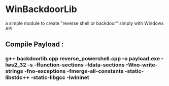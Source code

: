 # WinBackdoorLib
a simple module to create "reverse shell or backdoor" simply with Windows API


## Compile Payload :
  ### g++ backdoorlib.cpp reverse_powershell.cpp -o payload.exe -lws2_32 -s -ffunction-sections -fdata-sections -Wno-write-strings -fno-exceptions -fmerge-all-constants -static-libstdc++ -static-libgcc -lwininet

